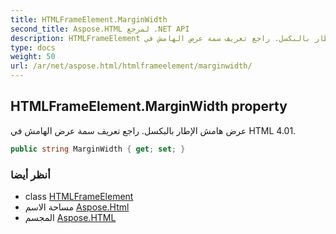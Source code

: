 ```yaml
---
title: HTMLFrameElement.MarginWidth
second_title: Aspose.HTML لمرجع .NET API
description: HTMLFrameElement ملكية. عرض هامش الإطار بالبكسل. راجع تعريف سمة عرض الهامش في HTML 4.01.
type: docs
weight: 50
url: /ar/net/aspose.html/htmlframeelement/marginwidth/
---
```

## HTMLFrameElement.MarginWidth property

عرض هامش الإطار بالبكسل. راجع تعريف سمة عرض الهامش في HTML 4.01.

```csharp
public string MarginWidth { get; set; }
```

### أنظر أيضا

* class [HTMLFrameElement](../)
* مساحة الاسم [Aspose.Html](../../htmlframeelement/)
* المجسم [Aspose.HTML](../../../)



